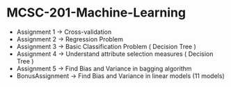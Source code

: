 # MCSC-201-Machine-Learning

+ Assignment 1    -> Cross-validation
+ Assignment 2    -> Regression Problem
+ Assignment 3    -> Basic Classification Problem ( Decision Tree )
+ Assignment 4    -> Understand attribute selection measures ( Decision Tree )
+ Assignment 5    -> Find Bias and Variance in bagging algorithm
+ BonusAssignment -> Find Bias and Variance in linear models (11 models)
